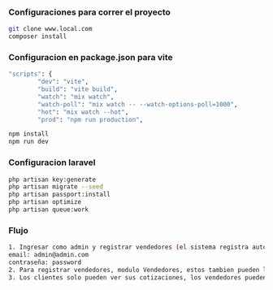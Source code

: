 ### Configuraciones para correr el proyecto
```sh
git clone www.local.com
composer install
```

### Configuracion en package.json para vite
```sh
"scripts": {
        "dev": "vite",
        "build": "vite build",
        "watch": "mix watch",
        "watch-poll": "mix watch -- --watch-options-poll=1000",
        "hot": "mix watch --hot",
        "prod": "npm run production",
```

```sh
npm install
npm run dev
```

### Configuracion laravel
```sh
php artisan key:generate
php artisan migrate --seed
php artisan passport:install
php artisan optimize
php artisan queue:work
```

### Flujo
```sh
1. Ingresar como admin y registrar vendedores (el sistema registra automaticamente como cliente) 
email: admin@admin.com
contraseña: password
2. Para registrar vendedores, modulo Vendedores, estos tambien pueden loguear
3. Los clientes solo pueden ver sus cotizaciones, los vendedores pueden crear/ver/editar en vendedores, clientes y eliminar cotizaciones
```